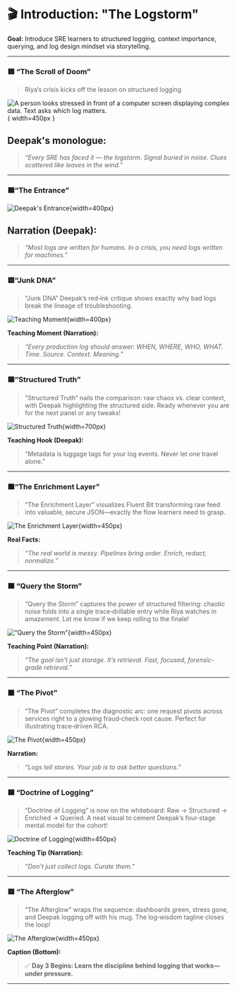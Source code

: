 # 🎬 **Introduction: "The Logstorm"**  
 
**Goal:** Introduce SRE learners to structured logging, context importance, querying, and log design mindset via storytelling.

---

### **🟥 “The Scroll of Doom”**

>Riya’s crisis kicks off the lesson on structured logging

![A person looks stressed in front of a computer screen displaying complex data. Text asks which log matters.](images/day-03-panel-1.png){ width=450px }

## **Deepak's monologue:**  
> *“Every SRE has faced it — the logstorm. Signal buried in noise. Clues scattered like leaves in the wind.”*

---

### **🟦“The Entrance”**

![Deepak's Entrance](images/day-03-panel-2.png){width=400px}

## **Narration (Deepak):**  
> *“Most logs are written for humans. In a crisis, you need logs written for machines.”*

---

### **🟨“Junk DNA”**

>“Junk DNA” Deepak’s red‑ink critique shows exactly why bad logs break the lineage of troubleshooting. 

![Teaching Moment](images/day-03-panel-3.png){width=400px}

**Teaching Moment (Narration):**  
> *“Every production log should answer: WHEN, WHERE, WHO, WHAT. Time. Source. Context. Meaning.”*

---

### **🟩“Structured Truth”**

>“Structured Truth” nails the comparison: raw chaos vs. clear context, with Deepak highlighting the structured side. Ready whenever you are for the next panel or any tweaks!

![Structured Truth](images/day-03-panel-4.png){width=700px}

**Teaching Hook (Deepak):**  
> “Metadata is luggage tags for your log events. Never let one travel alone.”

---

### **🟧“The Enrichment Layer”**

>“The Enrichment Layer” visualizes Fluent Bit transforming raw feed into valuable, secure JSON—exactly the flow learners need to grasp. 

![The Enrichment Layer](images/day-03-panel-5.png){width=450px}

**Real Facts:**  
> *“The real world is messy. Pipelines bring order. Enrich, redact, normalize.”*

---

### **🟫 “Query the Storm”**

> “Query the Storm” captures the power of structured filtering: chaotic noise folds into a single trace‑drillable entry while Riya watches in amazement. Let me know if we keep rolling to the finale!

![“Query the Storm” ](images/day-03-panel-6.png){width=450px}

**Teaching Point (Narration):**  
> *“The goal isn’t just storage. It’s retrieval. Fast, focused, forensic-grade retrieval.”*

---

### **⬛ “The Pivot”**

>“The Pivot” completes the diagnostic arc: one request pivots across services right to a glowing fraud‑check root cause. Perfect for illustrating trace‑driven RCA. 

![The Pivot](images/day-03-panel-7.png){width=450px}

**Narration:**  
> *“Logs tell stories. Your job is to ask better questions.”*

---

### **🟦 “Doctrine of Logging”**

>“Doctrine of Logging” is now on the whiteboard: Raw → Structured → Enriched → Queried. A neat visual to cement Deepak’s four‑stage mental model for the cohort!

![Doctrine of Logging](images/day-03-panel-8.png){width=450px}

**Teaching Tip (Narration):**  
> *“Don’t just collect logs. Curate them.”*

---

### **🟥 “The Afterglow”**
>“The Afterglow” wraps the sequence: dashboards green, stress gone, and Deepak logging off with his mug. The log‑wisdom tagline closes the loop!

![The Afterglow](images/day-03-panel-9.png){width=450px}

**Caption (Bottom):**  
> ✅ **Day 3 Begins: Learn the discipline behind logging that works—under pressure.**

---
